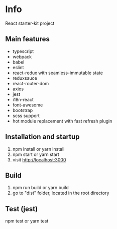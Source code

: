 # Info
React starter-kit project

## Main features
* typescript
* webpack
* babel
* eslint
* react-redux with seamless-immutable state
* reduxsauce
* react-router-dom
* axios
* jest
* i18n-react
* font-awesome
* bootstrap
* scss support
* hot module replacement with fast refresh plugin

## Installation and startup
1. npm install or yarn install
2. npm start or yarn start
3. visit [http://localhost:3000](http://localhost:3000/)

## Build
1. npm run build or yarn build
2. go to "dist" folder, located in the root directory

## Test (jest)
npm test or yarn test